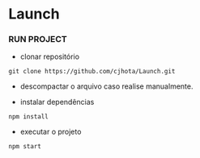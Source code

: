 
# Launch
### RUN PROJECT


- clonar repositório
```
git clone https://github.com/cjhota/Launch.git
```
- descompactar o arquivo caso realise manualmente.

- instalar dependências
 ```
npm install
```
- executar o projeto
```
npm start
```
